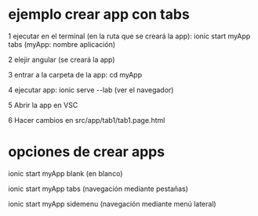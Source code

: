 # ejemplo crear app con tabs

1 ejecutar en el terminal (en la ruta que se creará la app): 
        ionic start myApp tabs (myApp: nombre aplicación)
        
2 elejir angular (se creará la app)

3 entrar a la carpeta de la app: cd myApp

4 ejecutar app: ionic serve --lab (ver el navegador)

5 Abrir la app en VSC

6 Hacer cambios en src/app/tab1/tab1.page.html


# opciones de crear apps

ionic start myApp blank (en blanco)

ionic start myApp tabs (navegación mediante pestañas)

ionic start myApp sidemenu (navegación mediante menú lateral)
